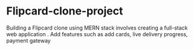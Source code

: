 # Flipcard-clone-project
Building a Flipcard clone using MERN stack involves creating a full-stack web application . Add features such as add cards, live delivery progress, payment gateway
